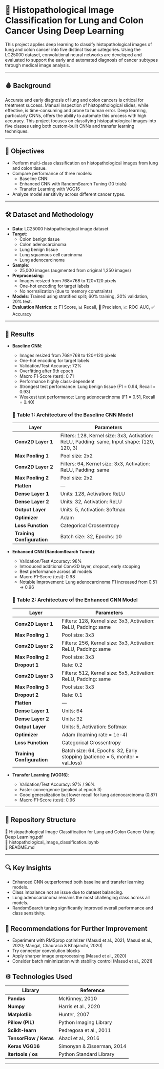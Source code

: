 # 🧠 Histopathological Image Classification for Lung and Colon Cancer Using Deep Learning

This project applies deep learning to classify histopathological images of lung and colon cancer into five distinct tissue categories. Using the LC25000 dataset, convolutional neural networks are developed and evaluated to support the early and automated diagnosis of cancer subtypes through medical image analysis.

---

## 🩸 Background

Accurate and early diagnosis of lung and colon cancers is critical for treatment success. Manual inspection of histopathological slides, while effective, is time-consuming and prone to human error. Deep learning, particularly CNNs, offers the ability to automate this process with high accuracy. This project focuses on classifying histopathological images into five classes using both custom-built CNNs and transfer learning techniques.

---

## 🎯 Objectives

- Perform multi-class classification on histopathological images from lung and colon tissue.
- Compare performance of three models:
  - Baseline CNN
  - Enhanced CNN with RandomSearch Tuning (10 trials)
  - Transfer Learning with VGG16
- Analyze model sensitivity across different cancer types.

---

## 🛠️ Dataset and Methodology

- **Data**: LC25000 histopathological image dataset
- **Target**:
  - Colon benign tissue
  - Colon adenocarcinoma
  - Lung benign tissue
  - Lung squamous cell carcinoma
  - Lung adenocarcinoma
- **Sample**:
  - 25,000 images (augmented from original 1,250 images)
- **Preprocessing**:
  - Images resized from 768×768 to 120×120 pixels
  - One-hot encoding for target labels
  - No normalization (due to memory constraints)
- **Models**: Trained using stratified split;  60% training, 20% validation, 20% test.
- **Evaluation Metrics**: ⚖️ F1 Score, 📊 Recall, 🎯 Precision, 📈 ROC-AUC, ✅ Accuracy

---

## 🧪 Results

- **Baseline CNN**:
  - Images resized from 768×768 to 120×120 pixels
  - One-hot encoding for target labels
  - Validation/Test Accuracy: 72%
  - Overfitting after 9th epoch
  - Macro F1-Score (test): 0.71
  - Performance highly class-dependent
  - Strongest test performance: Lung benign tissue (F1 = 0.94, Recall = 0.93)
  - Weakest test performance: Lung adenocarcinoma (F1 = 0.51, Recall = 0.40)
    
   ### 🧱 Table 1: Architecture of the Baseline CNN Model
    | Layer                     | Parameters                                                                 |
    |--------------------------|----------------------------------------------------------------------------|
    | **Conv2D Layer 1**       | Filters: 128, Kernel size: 3x3, Activation: ReLU, Padding: same, Input shape: (120, 120, 3) |
    | **Max Pooling 1**        | Pool size: 2x2                                                             |
    | **Conv2D Layer 2**       | Filters: 64, Kernel size: 3x3, Activation: ReLU, Padding: same             |
    | **Max Pooling 2**        | Pool size: 2x2                                                             |
    | **Flatten**              | —                                                                          |
    | **Dense Layer 1**        | Units: 128, Activation: ReLU                                               |
    | **Dense Layer 2**        | Units: 32, Activation: ReLU                                                |
    | **Output Layer**         | Units: 5, Activation: Softmax                                              |
    | **Optimizer**            | Adam                                                                       |
    | **Loss Function**        | Categorical Crossentropy                                                   |
    | **Training Configuration** | Batch size: 32, Epochs: 10                                                |  


- **Enhanced CNN (RandomSearch Tuned)**:
   - Validation/Test Accuracy: 98%
   - Introduced additional Conv2D layer, dropout, early stopping
   - Best performance across all models
   - Macro F1-Score (test): 0.98
   - Notable Improvement: Lung adenocarcinoma F1 increased from 0.51 → 0.96
 
  ### 🧱 Table 2: Architecture of the Enhanced CNN Model
    | Layer                     | Parameters                                                                 |
    |--------------------------|----------------------------------------------------------------------------|
    | **Conv2D Layer 1**       | Filters: 128, Kernel size: 3x3, Activation: ReLU, Padding: same            |
    | **Max Pooling 1**        | Pool size: 3x3                                                             |
    | **Conv2D Layer 2**       | Filters: 256, Kernel size: 3x3, Activation: ReLU, Padding: same            |
    | **Max Pooling 2**        | Pool size: 3x3                                                             |
    | **Dropout 1**            | Rate: 0.2                                                                  |
    | **Conv2D Layer 3**       | Filters: 512, Kernel size: 5x5, Activation: ReLU, Padding: same            |
    | **Max Pooling 3**        | Pool size: 3x3                                                             |
    | **Dropout 2**            | Rate: 0.1                                                                  |
    | **Flatten**              | —                                                                          |
    | **Dense Layer 1**        | Units: 64                                                                  |
    | **Dense Layer 2**        | Units: 32                                                                  |
    | **Output Layer**         | Units: 5, Activation: Softmax                                              |
    | **Optimizer**            | Adam (learning rate = 1e-4)                                                |
    | **Loss Function**        | Categorical Crossentropy                                                   |
    | **Training Configuration** | Batch size: 64, Epochs: 32, Early stopping (patience = 5, monitor = val_loss) |

- **Transfer Learning (VGG16)**:
  - Validation/Test Accuracy: 97% / 96%
  - Faster convergence (peaked at epoch 3)
  - Good generalization but lower recall for lung adenocarcinoma (0.87)
  - Macro F1-Score (test): 0.96
---

## 📁 Repository Structure
📄 Histopathological Image Classification for Lung and Colon Cancer Using Deep Learning.pdf  
📓 histopathological_image_classification.ipynb  
📄 README.md  

---

## 🔍 Key Insights
- Enhanced CNN outperformed both baseline and transfer learning models.
- Class imbalance not an issue due to dataset balancing.
- Lung adenocarcinoma remains the most challenging class across all models.
- RandomSearch tuning significantly improved overall performance and class sensitivity.

## 🧠 Recommendations for Further Improvement
- Experiment with RMSprop optimizer (Masud et al., 2021; Masud et al., 2020; Mangal, Chaurasia & Khajanchi, 2020)
- Try connector convolution blocks
- Apply sharper image preprocessing (Masud et al., 2020)
- Consider batch minimization with stability control (Masud et al., 2021)

## ⚙️ Technologies Used

| **Library**                 | **Reference**                      |
|---------------------------|------------------------------------|
| **Pandas**                 | McKinney, 2010                     |
| **Numpy**                 | Harris et al., 2020                |
| **Matplotlib**             | Hunter, 2007                       |
| **Pillow (PIL)**          | Python Imaging Library             |
| **Scikit-learn**           | Pedregosa et al., 2011             |
| **TensorFlow / Keras**    | Abadi et al., 2016                 |
| **Keras VGG16**            | Simonyan & Zisserman, 2014         |
| **itertools / os**        | Python Standard Library            |

  
---
